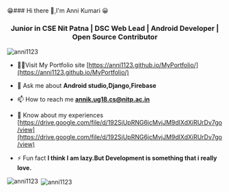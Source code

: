 😁### Hi there 👋,I'm Anni Kumari 😀

<!--
**Anni1123/Anni1123** is a ✨ _special_ ✨ repository because its `README.md` (this file) appears on your GitHub profile.
-->
<h3 align="center">Junior in CSE Nit Patna | DSC Web Lead | Android Developer | Open Source Contributor</h3>

<p align="left"> <img src="https://komarev.com/ghpvc/?username=anni1123&label=Profile%20views&color=0e75b6&style=flat" alt="anni1123" /> </p>

- 👨‍💻Visit My Portfolio site [https://anni1123.github.io/MyPortfolio/](https://anni1123.github.io/MyPortfolio/)

- 💬 Ask me about **Android studio,Django,Firebase**

- 📫 How to reach me **annik.ug18.cs@nitp.ac.in**

- 📄 Know about my experiences [https://drive.google.com/file/d/192SjUpRNG6jcMvjJM9dlXdXiRUrDv7go/view](https://drive.google.com/file/d/192SjUpRNG6jcMvjJM9dlXdXiRUrDv7go/view)

- ⚡ Fun fact **I think I am lazy.But Development is something that i really love.**


<p><img align="left" src="https://github-readme-stats.vercel.app/api/top-langs/?username=anni1123&layout=compact" alt="anni1123" /></p>

<p>&nbsp;<img align="center" src="https://github-readme-stats.vercel.app/api?username=anni1123&show_icons=true" alt="anni1123" /></p>


